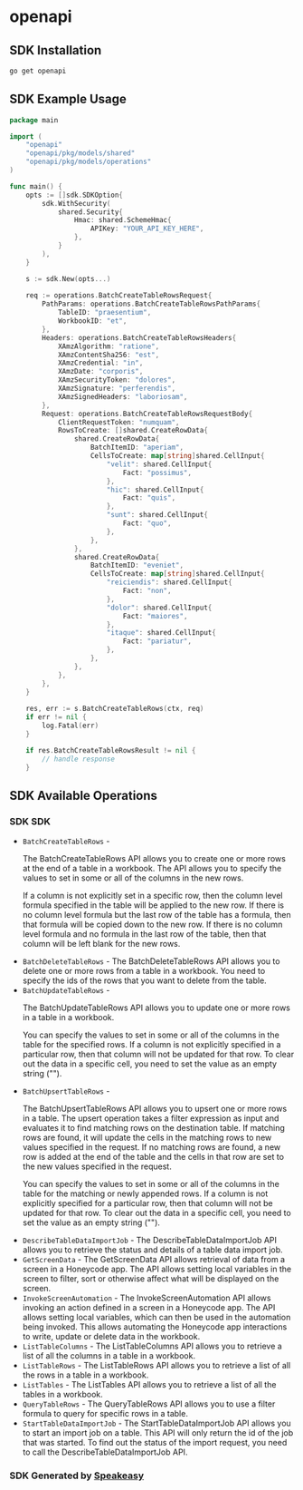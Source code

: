 # openapi

<!-- Start SDK Installation -->
## SDK Installation

```bash
go get openapi
```
<!-- End SDK Installation -->

## SDK Example Usage
<!-- Start SDK Example Usage -->
```go
package main

import (
    "openapi"
    "openapi/pkg/models/shared"
    "openapi/pkg/models/operations"
)

func main() {
    opts := []sdk.SDKOption{
        sdk.WithSecurity(
            shared.Security{
                Hmac: shared.SchemeHmac{
                    APIKey: "YOUR_API_KEY_HERE",
                },
            }
        ),
    }

    s := sdk.New(opts...)
    
    req := operations.BatchCreateTableRowsRequest{
        PathParams: operations.BatchCreateTableRowsPathParams{
            TableID: "praesentium",
            WorkbookID: "et",
        },
        Headers: operations.BatchCreateTableRowsHeaders{
            XAmzAlgorithm: "ratione",
            XAmzContentSha256: "est",
            XAmzCredential: "in",
            XAmzDate: "corporis",
            XAmzSecurityToken: "dolores",
            XAmzSignature: "perferendis",
            XAmzSignedHeaders: "laboriosam",
        },
        Request: operations.BatchCreateTableRowsRequestBody{
            ClientRequestToken: "numquam",
            RowsToCreate: []shared.CreateRowData{
                shared.CreateRowData{
                    BatchItemID: "aperiam",
                    CellsToCreate: map[string]shared.CellInput{
                        "velit": shared.CellInput{
                            Fact: "possimus",
                        },
                        "hic": shared.CellInput{
                            Fact: "quis",
                        },
                        "sunt": shared.CellInput{
                            Fact: "quo",
                        },
                    },
                },
                shared.CreateRowData{
                    BatchItemID: "eveniet",
                    CellsToCreate: map[string]shared.CellInput{
                        "reiciendis": shared.CellInput{
                            Fact: "non",
                        },
                        "dolor": shared.CellInput{
                            Fact: "maiores",
                        },
                        "itaque": shared.CellInput{
                            Fact: "pariatur",
                        },
                    },
                },
            },
        },
    }
    
    res, err := s.BatchCreateTableRows(ctx, req)
    if err != nil {
        log.Fatal(err)
    }

    if res.BatchCreateTableRowsResult != nil {
        // handle response
    }
```
<!-- End SDK Example Usage -->

<!-- Start SDK Available Operations -->
## SDK Available Operations

### SDK SDK

* `BatchCreateTableRows` - <p> The BatchCreateTableRows API allows you to create one or more rows at the end of a table in a workbook. The API allows you to specify the values to set in some or all of the columns in the new rows. </p> <p> If a column is not explicitly set in a specific row, then the column level formula specified in the table will be applied to the new row. If there is no column level formula but the last row of the table has a formula, then that formula will be copied down to the new row. If there is no column level formula and no formula in the last row of the table, then that column will be left blank for the new rows. </p>
* `BatchDeleteTableRows` -  The BatchDeleteTableRows API allows you to delete one or more rows from a table in a workbook. You need to specify the ids of the rows that you want to delete from the table. 
* `BatchUpdateTableRows` - <p> The BatchUpdateTableRows API allows you to update one or more rows in a table in a workbook. </p> <p> You can specify the values to set in some or all of the columns in the table for the specified rows. If a column is not explicitly specified in a particular row, then that column will not be updated for that row. To clear out the data in a specific cell, you need to set the value as an empty string (""). </p>
* `BatchUpsertTableRows` - <p> The BatchUpsertTableRows API allows you to upsert one or more rows in a table. The upsert operation takes a filter expression as input and evaluates it to find matching rows on the destination table. If matching rows are found, it will update the cells in the matching rows to new values specified in the request. If no matching rows are found, a new row is added at the end of the table and the cells in that row are set to the new values specified in the request. </p> <p> You can specify the values to set in some or all of the columns in the table for the matching or newly appended rows. If a column is not explicitly specified for a particular row, then that column will not be updated for that row. To clear out the data in a specific cell, you need to set the value as an empty string (""). </p>
* `DescribeTableDataImportJob` -  The DescribeTableDataImportJob API allows you to retrieve the status and details of a table data import job. 
* `GetScreenData` -  The GetScreenData API allows retrieval of data from a screen in a Honeycode app. The API allows setting local variables in the screen to filter, sort or otherwise affect what will be displayed on the screen. 
* `InvokeScreenAutomation` -  The InvokeScreenAutomation API allows invoking an action defined in a screen in a Honeycode app. The API allows setting local variables, which can then be used in the automation being invoked. This allows automating the Honeycode app interactions to write, update or delete data in the workbook. 
* `ListTableColumns` -  The ListTableColumns API allows you to retrieve a list of all the columns in a table in a workbook. 
* `ListTableRows` -  The ListTableRows API allows you to retrieve a list of all the rows in a table in a workbook. 
* `ListTables` -  The ListTables API allows you to retrieve a list of all the tables in a workbook. 
* `QueryTableRows` -  The QueryTableRows API allows you to use a filter formula to query for specific rows in a table. 
* `StartTableDataImportJob` -  The StartTableDataImportJob API allows you to start an import job on a table. This API will only return the id of the job that was started. To find out the status of the import request, you need to call the DescribeTableDataImportJob API. 

<!-- End SDK Available Operations -->

### SDK Generated by [Speakeasy](https://docs.speakeasyapi.dev/docs/using-speakeasy/client-sdks)
